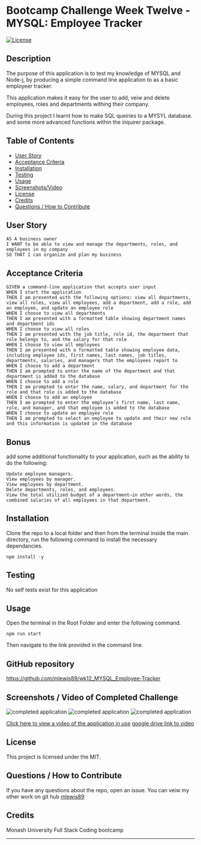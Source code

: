 

# Bootcamp Challenge Week Twelve - MYSQL: Employee Tracker
[![License](https://img.shields.io/badge/License-MIT-blue.svg)](https://opensource.org/licenses/MIT)


## Description

The purpose of this application is to test my knowledge of MYSQL and Node-j, by producing a simple command line application to as a basic employeer tracker.

This application makes it easy for the user to add, veiw and delete employees, roles and departments withing their company.

During this project I learnt how to make SQL queiries to a MYSYL database. and some more advanced functions within the inquirer package.

## Table of Contents
    
- [User Story](#user-story)
- [Acceptance Criteria](#acceptance-criteria)
- [Installation](#installation)
- [Testing](#testing)
- [Usage](#usage)
- [Screenshots/Video](<#screenshots--video-of-completed-challenge>)
- [License](#license)
- [Credits](#credits)
- [Questions / How to Contribute](#questions--how-to-contribute)

## User Story

```
AS A business owner
I WANT to be able to view and manage the departments, roles, and employees in my company
SO THAT I can organize and plan my business
```

## Acceptance Criteria

```
GIVEN a command-line application that accepts user input
WHEN I start the application
THEN I am presented with the following options: view all departments, view all roles, view all employees, add a department, add a role, add an employee, and update an employee role
WHEN I choose to view all departments
THEN I am presented with a formatted table showing department names and department ids
WHEN I choose to view all roles
THEN I am presented with the job title, role id, the department that role belongs to, and the salary for that role
WHEN I choose to view all employees
THEN I am presented with a formatted table showing employee data, including employee ids, first names, last names, job titles, departments, salaries, and managers that the employees report to
WHEN I choose to add a department
THEN I am prompted to enter the name of the department and that department is added to the database
WHEN I choose to add a role
THEN I am prompted to enter the name, salary, and department for the role and that role is added to the database
WHEN I choose to add an employee
THEN I am prompted to enter the employee’s first name, last name, role, and manager, and that employee is added to the database
WHEN I choose to update an employee role
THEN I am prompted to select an employee to update and their new role and this information is updated in the database
```
## Bonus
add some additional functionality to your application, such as the ability to do the following:

```
Update employee managers.
View employees by manager.
View employees by department.
Delete departments, roles, and employees.
View the total utilized budget of a department—in other words, the combined salaries of all employees in that department.
```

## Installation

Clone the repo to a local folder and then from the terminal inside the main directory, run the following command to install the necessary dependancies.
       
    npm install -y

## Testing

No self tests exist for this application

## Usage
    
Open the terminal in the Root Folder and enter the following command.

    npm run start

Then navigate to the link provided in the command line. 


## GitHub repository
https://github.com/mlewis89/wk12_MYSQL_Employee-Tracker


## Screenshots / Video of Completed Challenge

![completed application](/assets/Capture1.PNG)
![completed application](/assets/Capture2.PNG)
![completed application](/assets/Capture3.PNG)

[Click here to view a video of the application in use](./assets/completedApplication_video.webm)
[google drive link to video](https://drive.google.com/file/d/1eLzEZ9BzxVV-tYIPCIqyJLsWLOhuGEE3/view)

## License
This project is licensed under the MIT.
    
## Questions / How to Contribute
    
If you have any questions about the repo, open an issue. You can veiw my other work on git hub [mlewis89](https://github.com/mlewis89/)

## Credits

Monash University Full Stack Coding bootcamp


---
